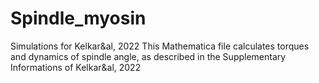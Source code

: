 # Spindle_myosin
Simulations for Kelkar&al, 2022
This Mathematica file calculates torques and dynamics of spindle angle, as described in the Supplementary Informations of Kelkar&al, 2022

